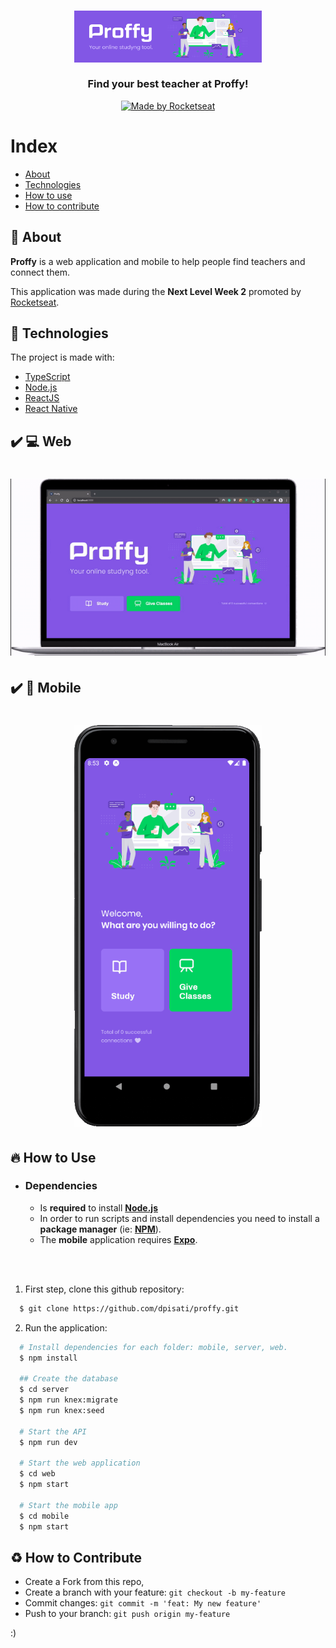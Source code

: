 <h3 align="center">
    <img alt="Logo" title="#logo" width="300px" src=".github/top.png">
    <br><br>
    <b>Find your best teacher at Proffy!</b>  
    <br>
</h3>

<p align="center">
  <a href="https://rocketseat.com.br">
    <img alt="Made by Rocketseat" src="https://img.shields.io/badge/made%20by-Rocketseat-%237519C1">
  </a>
</p>

# Index

- [About](#about)
- [Technologies](#technologies)
- [How to use](#how-to-use)
- [How to contribute](#how-to-contribute)

<a id="about"></a>

## :bookmark: About

<strong>Proffy</strong> is a web application and mobile to help people find teachers and connect them.

This application was made during the <strong>Next Level Week 2</strong> promoted by [Rocketseat](https://rocketseat.com.br/).

<a id="technologies"></a>

## :rocket: Technologies

The project is made with:

- [TypeScript](https://www.typescriptlang.org/)
- [Node.js](https://nodejs.org/en/)
- [ReactJS](https://reactjs.org/)
- [React Native](https://reactnative.dev/)

## :heavy_check_mark: :computer: Web

<h1 align="center">
    <img alt="Web" src=".github/web.gif" width="900px">
</h1>

## :heavy_check_mark: :iphone: Mobile

<h1 align="center">
    <img alt="Mobile Detail" src=".github/mobile.gif" width="300px">
</h1>

<a id="how-to-use"></a>

## :fire: How to Use

- ### **Dependencies**

  - Is **required** to install **[Node.js](https://nodejs.org/en/)**
  - In order to run scripts and install dependencies you need to install a **package manager** (ie: **[NPM](https://www.npmjs.com/)**).
  - The **mobile** application requires **[Expo](https://expo.io/)**.

  <br><br>

1. First step, clone this github repository:

```sh
  $ git clone https://github.com/dpisati/proffy.git
```

2. Run the application:

```sh
  # Install dependencies for each folder: mobile, server, web.
  $ npm install

  ## Create the database
  $ cd server
  $ npm run knex:migrate
  $ npm run knex:seed

  # Start the API
  $ npm run dev

  # Start the web application
  $ cd web
  $ npm start

  # Start the mobile app
  $ cd mobile
  $ npm start
```

<a id="how-to-contribute"></a>

## :recycle: How to Contribute

- Create a Fork from this repo,
- Create a branch with your feature: `git checkout -b my-feature`
- Commit changes: `git commit -m 'feat: My new feature'`
- Push to your branch: `git push origin my-feature`

:)
